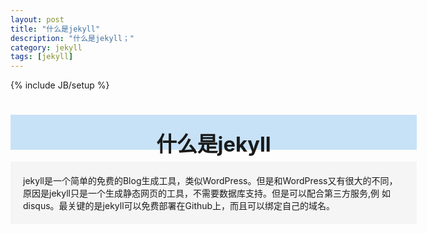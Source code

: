 ```yaml
---
layout: post
title: "什么是jekyll"
description: "什么是jekyll；"
category: jekyll 
tags: [jekyll]
---
```

{% include JB/setup %}
# <div style="background-color:#C7E2F7; width:650px; height:55px; border:1px; text-align:center; padding-top:1px"><h3 style="margin-top:20px; border:0px">什么是jekyll</h3></div>
   
   <div style="background-color:#f5f5f5; width:650px; height:auto; border:1px">
   <ol style="padding:20px 20px">
   jekyll是一个简单的免费的Blog生成工具，类似WordPress。但是和WordPress又有很大的不同，
   原因是jekyll只是一个生成静态网页的工具，不需要数据库支持。但是可以配合第三方服务,例
   如disqus。最关键的是jekyll可以免费部署在Github上，而且可以绑定自己的域名。
   </ol>
   </div>
